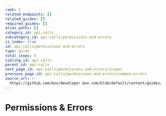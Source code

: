 ```yaml
---
rank: 2
related_endpoints: []
related_guides: []
required_guides: []
alias_paths: []
category_id: api-calls
subcategory_id: api-calls/permissions-and-errors
is_index: true
id: api-calls/permissions-and-errors
type: guide
total_steps: 4
sibling_id: api-calls
parent_id: api-calls
next_page_id: api-calls/permissions-and-errors/scopes
previous_page_id: api-calls/permissions-and-errors/common-errors
source_url: >-
  https://github.com/box/developer.box.com/blob/default/content/guides/api-calls/permissions-and-errors/index.md
---
```

# Permissions & Errors